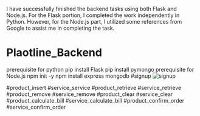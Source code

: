 I have successfully finished the backend tasks using both Flask and Node.js. For the Flask portion, I completed the work independently in Python. However, for the Node.js part, I utilized some references from Google to assist me in completing the task.
# Plaotline_Backend
prerequisite for python
pip install Flask
pip install pymongo
prerequisite for Node.js
npm init -y
npm install express mongodb
#signup
![signup](https://github.com/RajMukherjee1601/Plaotline_Backend/assets/87653848/2728e4ab-e829-45b8-b49c-6c49af375612)

#product_insert
#service_service
#product_retrieve
#service_retrieve
#product_remove
#service_remove
#product_clear
#service_clear
#product_calculate_bill
#service_calculate_bill
#product_confirm_order
#service_confirm_order
